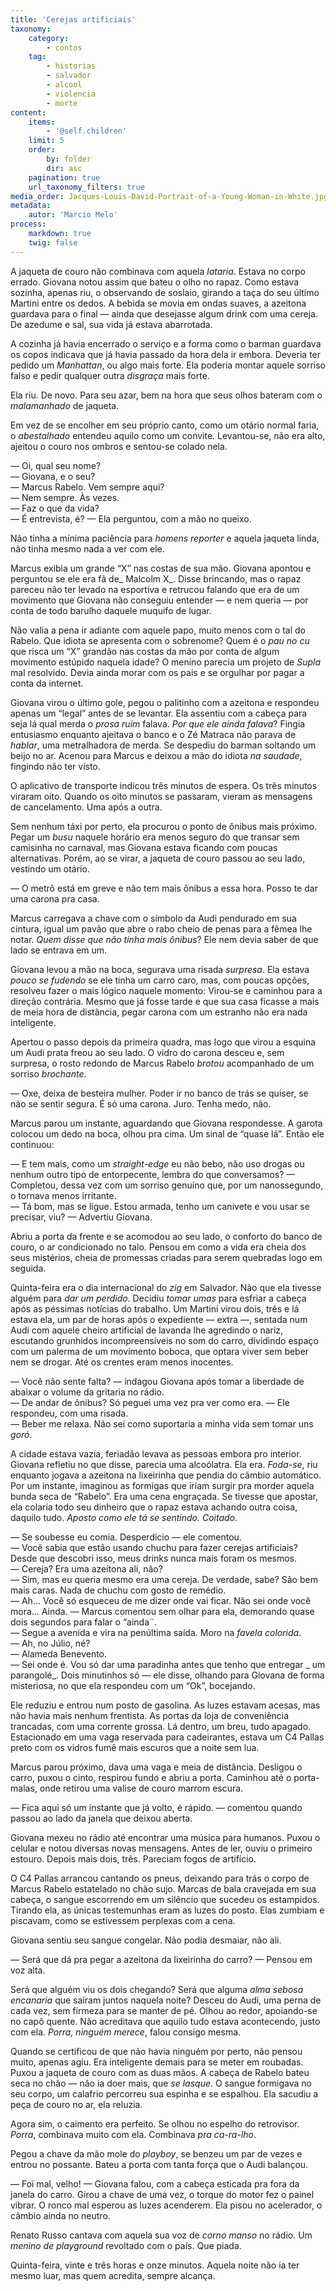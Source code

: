 ```yaml
---
title: 'Cerejas artificiais'
taxonomy:
    category:
        - contos
    tag:
        - historias
        - salvador
        - alcool
        - violencia
        - morte
content:
    items:
        - '@self.children'
    limit: 5
    order:
        by: folder
        dir: asc
    pagination: true
    url_taxonomy_filters: true
media_order: Jacques-Louis-David-Portrait-of-a-Young-Woman-in-White.jpg
metadata:
    autor: 'Marcio Melo'
process:
    markdown: true
    twig: false
---
```


A jaqueta de couro não combinava com aquela _lataria_. Estava no corpo errado. Giovana notou assim que bateu o olho no rapaz. Como estava sozinha, apenas riu, o observando de soslaio, girando a taça do seu último Martini entre os dedos. A bebida se movia em ondas suaves, a azeitona guardava para o final — ainda que desejasse algum drink com uma cereja. De azedume e sal, sua vida já estava abarrotada.

A cozinha já havia encerrado o serviço e a forma como o barman guardava os copos indicava que já havia passado da hora dela ir embora. Deveria ter pedido um _Manhattan_, ou algo mais forte. Ela poderia montar aquele sorriso falso e pedir qualquer outra _disgraça_ mais forte. 

Ela riu. De novo. Para seu azar, bem na hora que seus olhos bateram com o _malamanhado_ de jaqueta.

Em vez de se encolher em seu próprio canto, como um otário normal faria, o _abestalhado_ entendeu aquilo como um convite. Levantou-se, não era alto, ajeitou o couro nos ombros e sentou-se colado nela.

— Oi, qual seu nome?   
— Giovana, e o seu?   
— Marcus Rabelo. Vem sempre aqui?  
— Nem sempre. Às vezes.  
— Faz o que da vida?  
— É entrevista, é? — Ela perguntou, com a mão no queixo.  

Não tinha a mínima paciência para _homens reporter_ e aquela jaqueta linda, não tinha mesmo nada a ver com ele.

Marcus exibia um grande “X” nas costas de sua mão. Giovana apontou e perguntou se ele era fã de_ Malcolm X_. Disse brincando, mas o rapaz pareceu não ter levado na esportiva e retrucou falando que era de um movimento que Giovana não conseguiu entender — e nem queria — por conta de todo barulho daquele muquifo de lugar.

Não valia a pena ir adiante com aquele papo, muito menos com o tal do Rabelo. Que idiota se apresenta com o sobrenome? Quem é o _pau no cu_ que risca um “X” grandão nas costas da mão por conta de algum movimento estúpido naquela idade? O menino parecia um projeto de _Supla_ mal resolvido. Devia ainda morar com os pais e se orgulhar por pagar a conta da internet.

Giovana virou o último gole, pegou o palitinho com a azeitona e respondeu apenas um “legal” antes de se levantar. Ela assentiu com a cabeça para seja lá qual merda o _prosa ruim_ falava. _Por que ele ainda falava_? Fingia entusiasmo enquanto ajeitava o banco e o Zé Matraca não parava de _hablar_, uma metralhadora de merda. Se despediu do barman soltando um beijo no ar. Acenou para Marcus e deixou a mão do idiota _na saudade_, fingindo não ter visto.

O aplicativo de transporte indicou três minutos de espera. Os três minutos viraram oito. Quando os oito minutos se passaram, vieram as mensagens de cancelamento. Uma após a outra.

Sem nenhum táxi por perto, ela procurou o ponto de ônibus mais próximo. Pegar um _busu_ naquele horário era menos seguro do que transar sem camisinha no carnaval, mas Giovana estava ficando com poucas alternativas. Porém, ao se virar, a jaqueta de couro passou ao seu lado, vestindo um otário. 

— O metrô está em greve e não tem mais ônibus a essa hora. Posso te dar uma carona pra casa.

Marcus carregava a chave com o símbolo da Audi pendurado em sua cintura, igual um pavão que abre o rabo cheio de penas para a fêmea lhe notar. _Quem disse que não tinha mais ônibus_? Ele nem devia saber de que lado se entrava em um.

Giovana levou a mão na boca, segurava uma risada _surpresa_. Ela estava _pouco se fudendo_ se ele tinha um carro caro, mas, com poucas opções, resolveu fazer o mais lógico naquele momento: Virou-se e caminhou para a direção contrária. Mesmo que já fosse tarde e que sua casa ficasse a mais de meia hora de distância, pegar carona com um estranho não era nada inteligente.

Apertou o passo depois da primeira quadra, mas logo que virou a esquina um Audi prata freou ao seu lado. O vidro do carona desceu e, sem surpresa, o rosto redondo de Marcus Rabelo _brotou_ acompanhado de um sorriso _brochante_. 

— Oxe, deixa de besteira mulher. Poder ir no banco de trás se quiser, se não se sentir segura. É só uma carona. Juro. Tenha medo, não.

Marcus parou um instante, aguardando que Giovana respondesse. A garota colocou um dedo na boca, olhou pra cima. Um sinal de “quase lá”. Então ele continuou:

— E tem mais, como um _straight-edge_ eu não bebo, não uso drogas ou nenhum outro tipo de entorpecente, lembra do que conversamos? — Completou, dessa vez com um sorriso genuíno que, por um nanossegundo, o tornava menos irritante.   
— Tá bom, mas se ligue. Estou armada, tenho um canivete e vou usar se precisar, viu? — Advertiu Giovana.

Abriu a porta da frente e se acomodou ao seu lado, o conforto do banco de couro, o ar condicionado no talo. Pensou em como a vida era cheia dos seus mistérios, cheia de promessas criadas para serem quebradas logo em seguida.

Quinta-feira era o dia internacional do _zig_ em Salvador. Não que ela tivesse alguém para _dar um perdido_. Decidiu _tomar umas_ para esfriar a cabeça após as péssimas notícias do trabalho. Um Martini virou dois, três e lá estava ela, um par de horas após o expediente — extra —, sentada num Audi com aquele cheiro artificial de lavanda lhe agredindo o nariz, escutando grunhidos incompreensíveis no som do carro, dividindo espaço com um palerma de um movimento boboca, que optara viver sem beber nem se drogar. Até os crentes eram menos inocentes.

— Você não sente falta? — indagou Giovana após tomar a liberdade de abaixar o volume da gritaria no rádio.  
— De andar de ônibus? Só peguei uma vez pra ver como era. — Ele respondeu, com uma risada.  
— Beber me relaxa. Não sei como suportaria a minha vida sem tomar uns _goró_.

A cidade estava vazia, feriadão levava as pessoas embora pro interior. Giovana refletiu no que disse, parecia uma alcoólatra. Ela era. _Foda-se_, riu enquanto jogava a azeitona na lixeirinha que pendia do câmbio automático. Por um instante, imaginou as formigas que iriam surgir pra morder aquela bunda seca de “Rabelo”. Era uma cena engraçada. Se tivesse que apostar, ela colaria todo seu dinheiro que o rapaz estava achando outra coisa, daquilo tudo. _Aposto como ele tá se sentindo. Coitado_.

— Se soubesse eu comia. Desperdício — ele comentou.  
— Você sabia que estão usando chuchu para fazer cerejas artificiais? Desde que descobri isso, meus drinks nunca mais foram os mesmos.  
— Cereja? Era uma azeitona ali, não?  
— Sim, mas eu queria mesmo era uma cereja. De verdade, sabe? São bem mais caras. Nada de chuchu com gosto de remédio.  
— Ah… Você só esqueceu de me dizer onde vai ficar. Não sei onde você mora… Ainda. — Marcus comentou sem olhar para ela, demorando quase dois segundos para falar o “ainda¨.  
— Segue a avenida e vira na penúltima saída. Moro na _favela colorida_.   
— Ah, no Júlio, né?  
— Alameda Benevento.  
— Sei onde é. Vou só dar uma paradinha antes que tenho que entregar _ um parangolé_. Dois minutinhos só — ele disse, olhando para Giovana de forma misteriosa, no que ela respondeu com um “Ok”, bocejando.

Ele reduziu e entrou num posto de gasolina. As luzes estavam acesas, mas não havia mais nenhum frentista. As portas da loja de conveniência trancadas, com uma corrente grossa. Lá dentro, um breu, tudo apagado. Estacionado em uma vaga reservada para cadeirantes, estava um C4 Pallas preto com os vidros fumê mais escuros que a noite sem lua.

Marcus parou próximo, dava uma vaga e meia de distância. Desligou o carro, puxou o cinto, respirou fundo e abriu a porta. Caminhou até o porta-malas, onde retirou uma valise de couro marrom escura. 

— Fica aqui só um instante que já volto, é rápido. — comentou quando passou ao lado da janela que deixou aberta.

Giovana mexeu no rádio até encontrar uma música para humanos. Puxou o celular e notou diversas novas mensagens. Antes de ler, ouviu o primeiro estouro. Depois mais dois, três. Pareciam fogos de artifício. 

O C4 Pallas arrancou cantando os pneus, deixando para trás o corpo de Marcus Rabelo estatelado no chão sujo. Marcas de bala cravejada em sua cabeça, o sangue escorrendo em um silêncio que sucedeu os estampidos. Tirando ela, as únicas testemunhas eram as luzes do posto. Elas zumbiam e piscavam, como se estivessem perplexas com a cena.

Giovana sentiu seu sangue congelar. Não podia desmaiar, não ali. 

— Será que dá pra pegar a azeitona da lixeirinha do carro? — Pensou em voz alta.

Será que alguém viu os dois chegando? Será que alguma _alma sebosa_ _encanaria_  que saíram juntos naquela noite? Desceu do Audi, uma perna de cada vez, sem firmeza para se manter de pé. Olhou ao redor, apoiando-se no capô quente.  Não acreditava que aquilo tudo estava acontecendo, justo com ela. _Porra, ninguém merece_, falou consigo mesma.

Quando se certificou de que não havia ninguém por perto, não pensou muito, apenas agiu. Era inteligente demais para se meter em roubadas. Puxou a jaqueta de couro com as duas mãos. A cabeça de Rabelo bateu seca no chão — não ia doer mais, que _se lasque_. O sangue formigava no seu corpo, um calafrio percorreu sua espinha e se espalhou. Ela sacudiu a peça de couro no ar, ela reluzia.

Agora sim, o caimento era perfeito. Se olhou no espelho do retrovisor. _Porra_, combinava muito com ela. Combinava _pra ca-ra-lho_.

Pegou a chave da mão mole do _playboy_, se benzeu um par de vezes e entrou no possante. Bateu a porta com tanta força que o Audi balançou. 

— Foi mal, velho! — Giovana falou, com a cabeça esticada pra fora da janela do carro. Girou a chave de uma vez, o torque do motor fez o painel vibrar. O ronco mal esperou as luzes acenderem. Ela pisou no acelerador, o câmbio ainda no neutro.

Renato Russo cantava com aquela sua voz de _corno manso_ no rádio. Um _menino de playground_ revoltado com o país. Que piada.

Quinta-feira, vinte e três horas e onze minutos. Aquela noite não ia ter mesmo luar, mas quem acredita, sempre alcança.